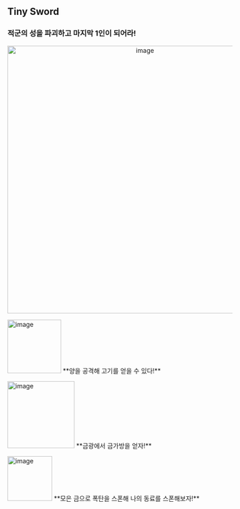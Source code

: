 ## Tiny Sword 
### 적군의 성을 파괴하고 마지막 1인이 되어라!
<p align="center">
  <img width="600" height="auto" alt="image" src="https://github.com/user-attachments/assets/4608d248-37b0-4407-ae62-f639cf564222" />
</p>
<p>
  <img width="120" height="auto" alt="image" src="https://github.com/user-attachments/assets/daca8c37-2839-44ef-89b6-25494be1852c" />
  **양을 공격해 고기를 얻을 수 있다!**
</p>
<p>
  <img width="150" height="auto" alt="image" src="https://github.com/user-attachments/assets/6edb908e-4519-411c-81bc-803832b749ae" />
  **금광에서 금가방을 얻자!**
</p>
<p>
  <img width="100" height="auto" alt="image" src="https://github.com/user-attachments/assets/55683e9a-84be-46c0-a7e4-9bdf14857390" />
  **모은 금으로 폭탄을 스폰해 나의 동료를 스폰해보자!**
</p>
